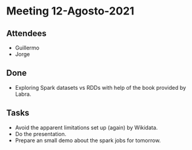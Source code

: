 # Meeting 12-Agosto-2021

## Attendees 

- Guillermo
- Jorge

## Done
- Exploring Spark datasets vs RDDs with help of the book provided by Labra.

## Tasks
- Avoid the apparent limitations set up (again) by Wikidata.
- Do the presentation.
- Prepare an small demo about the spark jobs for tomorrow.
